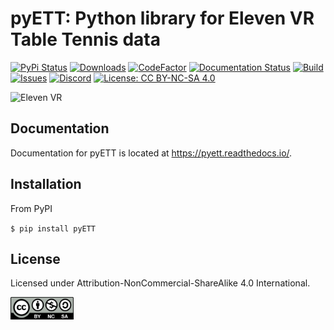 # pyETT: Python library for Eleven VR Table Tennis data

[![PyPi Status](https://img.shields.io/pypi/v/pyETT)](https://pypi.org/project/pyETT/)
[![Downloads](https://pepy.tech/badge/pyett)](https://pepy.tech/project/pyett)
[![CodeFactor](https://www.codefactor.io/repository/github/souzatharsis/pyett/badge)](https://www.codefactor.io/repository/github/souzatharsis/pyett)
[![Documentation Status](https://readthedocs.org/projects/pyett/badge/?version=latest)](https://pyett.readthedocs.io/en/latest/?badge=latest)
[![Build](https://img.shields.io/github/workflow/status/souzatharsis/pyETT/pyett-tests)](https://github.com/souzatharsis/pyETT/actions)
[![Issues](https://img.shields.io/github/issues-raw/souzatharsis/pyETT)](https://github.com/souzatharsis/pyETT/issues)
[![Discord](https://img.shields.io/discord/340715434099605515)](https://discord.com/channels/340715434099605515/790264084473708575)
[![License: CC BY-NC-SA 4.0](https://img.shields.io/badge/License-CC%20BY--NC--SA%204.0-lightgrey.svg)](https://creativecommons.org/licenses/by-nc-sa/4.0/)

![Eleven VR](https://cdn.akamai.steamstatic.com/steam/apps/488310/capsule_616x353.jpg)

## Documentation

Documentation for pyETT is located at https://pyett.readthedocs.io/.

## Installation

From PyPI

`$ pip install pyETT`

## License

Licensed under Attribution-NonCommercial-ShareAlike 4.0 International.

<img src="fig/by-nc-sa.png" width="20%">
